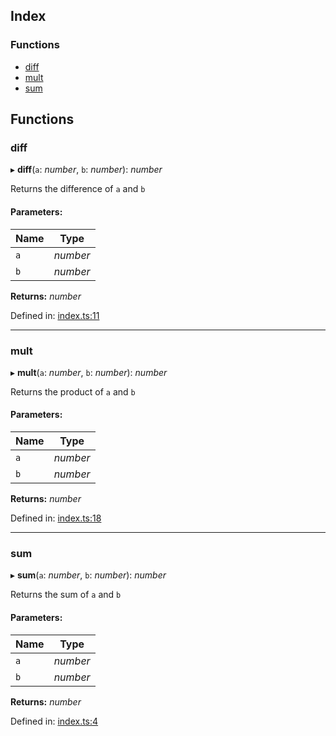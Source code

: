 ## Index

### Functions

* [diff](README.md#diff)
* [mult](README.md#mult)
* [sum](README.md#sum)

## Functions

### diff

▸ **diff**(`a`: *number*, `b`: *number*): *number*

Returns the difference of `a` and `b`

#### Parameters:

Name | Type |
------ | ------ |
`a` | *number* |
`b` | *number* |

**Returns:** *number*

Defined in: [index.ts:11](https://github.com/Xunnamius/workflow-playground/blob/5921653/src/index.ts#L11)

___

### mult

▸ **mult**(`a`: *number*, `b`: *number*): *number*

Returns the product of `a` and `b`

#### Parameters:

Name | Type |
------ | ------ |
`a` | *number* |
`b` | *number* |

**Returns:** *number*

Defined in: [index.ts:18](https://github.com/Xunnamius/workflow-playground/blob/5921653/src/index.ts#L18)

___

### sum

▸ **sum**(`a`: *number*, `b`: *number*): *number*

Returns the sum of `a` and `b`

#### Parameters:

Name | Type |
------ | ------ |
`a` | *number* |
`b` | *number* |

**Returns:** *number*

Defined in: [index.ts:4](https://github.com/Xunnamius/workflow-playground/blob/5921653/src/index.ts#L4)
